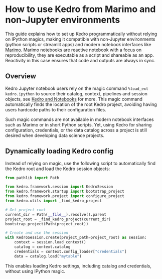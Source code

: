 # How to use Kedro from Marimo and non-Jupyter environments

This guide explains how to set up Kedro programmatically without relying on IPython magics, making it compatible with non-Jupyter environments (python scripts or streamlit apps) and modern notebook interfaces like [Marimo](https://marimo.io/). Marimo notebooks are reactive notebook with a focus on reproducibility, they are executable as a script and shareable as an app. Reactivity in this case ensures that code and outputs are always in sync.

## Overview

Kedro Jupyter notebook users rely on the magic command `%load_ext kedro.ipython` to source their catalog, context, pipelines and session objects, see [Kedro and Notebooks](../notebooks_and_ipython/kedro_and_notebooks.md) for more. This magic command automatically finds the location of the root Kedro project, avoiding having users hardcode paths to their configuration files.

Such magic commands are not available in modern notebook interfaces such as Marimo or in short Python scripts. Yet, using Kedro for sharing configuration, credentials, or the data catalog across a project is still desired when developing data science projects.

## Dynamically loading Kedro config

Instead of relying on magic, use the following script to automatically find the Kedro root and load the Kedro session objects:

```python
from pathlib import Path

from kedro.framework.session import KedroSession
from kedro.framework.startup import bootstrap_project
from kedro.framework.project import configure_project
from kedro.utils import _find_kedro_project

# Get project root
current_dir = Path(__file__).resolve().parent
project_root = _find_kedro_project(current_dir)
bootstrap_project(Path(project_root))

# Create and use the session
with KedroSession.create(project_path=project_root) as session:
    context = session.load_context()
    catalog = context.catalog
    credentials = context.config_loader["credentials"]
    data = catalog.load("mytable")
```

This enables loading Kedro settings, including catalog and credentials, without using IPython magic.

